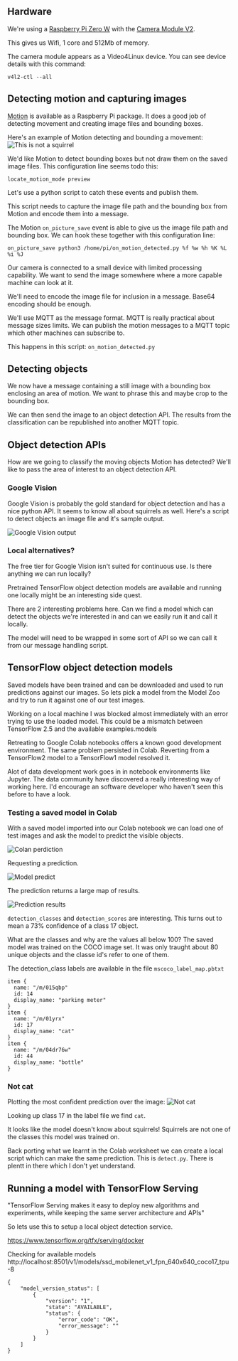 ## Hardware

We're using a [Raspberry Pi Zero W](https://www.raspberrypi.org/products/raspberry-pi-zero-w/) with the
[Camera Module V2](https://www.raspberrypi.org/products/camera-module-v2/).

This gives us Wifi, 1 core and 512Mb of memory.

The camera module appears as a Video4Linux device.
You can see device details with this command:
```
v4l2-ctl --all
```


## Detecting motion and capturing images
[Motion](https://motion-project.github.io) is available as a Raspberry Pi package.
It does a good job of detecting movement and creating image files and bounding boxes.

Here's an example of Motion detecting and bounding a movement:
![This is not a squirrel](images/not_squirrel.jpg)


We'd like Motion to detect bounding boxes but not draw them on the saved image files.
This configuration line seems todo this:
```
locate_motion_mode preview
```

Let's use a python script to catch these events and publish them.

This script needs to capture the image file path and the bounding box from Motion and encode them into a message.

The Motion `on_picture_save` event is able to give us the image file path and bounding box.
We can hook these together with this configuration line:

`on_picture_save python3 /home/pi/on_motion_detected.py %f %w %h %K %L %i %J`

Our camera is connected to a small device with limited processing capability.
We want to send the image somewhere where a more capable machine can look at it.

We'll need to encode the image file for inclusion in a message.
Base64 encoding should be enough.

We'll use MQTT as the message format. MQTT is really practical about message sizes limits.
We can publish the motion messages to a MQTT topic which other machines can subscribe to.

This happens in this script:
`on_motion_detected.py`


## Detecting objects

We now have a message containing a still image with a bounding box enclosing an area of motion.
We want to phrase this and maybe crop to the bounding box.

We can then send the image to an object detection API.
The results from the classification can be republished into another MQTT topic.


## Object detection APIs

How are we going to classify the moving objects Motion has detected?
We'll like to pass the area of interest to an object detection API.


### Google Vision

Google Vision is probably the gold standard for object detection and has a nice python API.
It seems to know all about squirrels as well.
Here's a script to detect objects an image file and it's sample output.

![Google Vision output](google_vision.png)


### Local alternatives?

The free tier for Google Vision isn't suited for continuous use.
Is there anything we can run locally?

Pretrained TensorFlow object detection models are available and running one locally might be an interesting side quest.

There are 2 interesting problems here. Can we find a model which can detect the objects we're interested in and
can we easily run it and call it locally.

The model will need to be wrapped in some sort of API so we can call it from our message handling script.



## TensorFlow object detection models

Saved models have been trained and can be downloaded and used to run predictions against our images.
So lets pick a model from the Model Zoo and try to run it against one of our test images.

Working on a local machine I was blocked almost immediately with an error trying to use the loaded model.
This could be a mismatch between TensorFlow 2.5 and the available examples.models

Retreating to Google Colab notebooks offers a known good development environment.
The same problem persisted in Colab. Reverting from a TensorFlow2 model to a TensorFlow1 model resolved it.

Alot of data development work goes in in notebook environments like Jupyter. The data community have discovered a really
interesting way of working here. I'd encourage an software developer who haven't seen this before to have a look.

### Testing a saved model in Colab

With a saved model imported into our Colab notebook we can load one of test images and ask the model to predict the visible objects.

![Colan perdiction](colab.png)

Requesting a prediction.

![Model predict](predict.png)

The prediction returns a large map of results.

![Prediction results](predictions.png)


`detection_classes` and `detection_scores` are interesting.
This turns out to mean a 73% confidence of a class 17 object.

What are the classes and why are the values all below 100?
The saved model was trained on the COCO image set.
It was only traught about 80 unique objects and the classe id's refer to one of them.

The detection_class labels are available in the file `mscoco_label_map.pbtxt`

```
item {
  name: "/m/015qbp"
  id: 14
  display_name: "parking meter"
}
item {
  name: "/m/01yrx"
  id: 17
  display_name: "cat"
}
item {
  name: "/m/04dr76w"
  id: 44
  display_name: "bottle"
}
```

### Not cat

Plotting the most confident prediction over the image:
![Not cat](not_cat.png)

Looking up class 17 in the label file we find `cat`.

It looks like the model doesn't know about squirrels!
Squirrels are not one of the classes this model was trained on.

Back porting what we learnt in the Colab worksheet we can create a local script which can make the same prediction.
This is `detect.py`. There is plentt in there which I don't yet understand.

## Running a model with TensorFlow Serving

"TensorFlow Serving makes it easy to deploy new algorithms and experiments, while keeping the same server architecture and APIs"

So lets use this to setup a local object detection service.

https://www.tensorflow.org/tfx/serving/docker


Checking for available models
http://localhost:8501/v1/models/ssd_mobilenet_v1_fpn_640x640_coco17_tpu-8

```
{
    "model_version_status": [
        {
            "version": "1",
            "state": "AVAILABLE",
            "status": {
                "error_code": "OK",
                "error_message": ""
            }
        }
    ]
}
```


